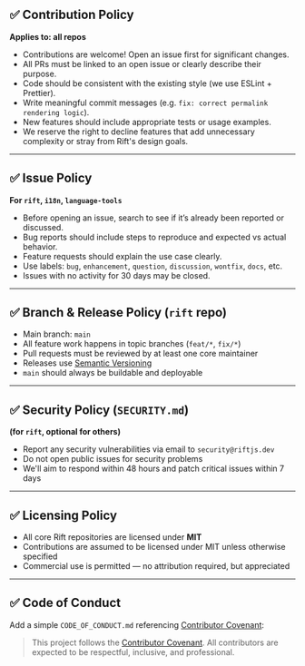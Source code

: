 ## ✅ Contribution Policy

**Applies to: all repos**

* Contributions are welcome! Open an issue first for significant changes.
* All PRs must be linked to an open issue or clearly describe their purpose.
* Code should be consistent with the existing style (we use ESLint + Prettier).
* Write meaningful commit messages (e.g. `fix: correct permalink rendering logic`).
* New features should include appropriate tests or usage examples.
* We reserve the right to decline features that add unnecessary complexity or stray from Rift's design goals.

---

## ✅ Issue Policy

**For `rift`, `i18n`, `language-tools`**

* Before opening an issue, search to see if it’s already been reported or discussed.
* Bug reports should include steps to reproduce and expected vs actual behavior.
* Feature requests should explain the use case clearly.
* Use labels: `bug`, `enhancement`, `question`, `discussion`, `wontfix`, `docs`, etc.
* Issues with no activity for 30 days may be closed.

---

## ✅ Branch & Release Policy (`rift` repo)

* Main branch: `main`
* All feature work happens in topic branches (`feat/*`, `fix/*`)
* Pull requests must be reviewed by at least one core maintainer
* Releases use [Semantic Versioning](https://semver.org/)
* `main` should always be buildable and deployable

---

## ✅ Security Policy (`SECURITY.md`)

**(for `rift`, optional for others)**

* Report any security vulnerabilities via email to `security@riftjs.dev`
* Do not open public issues for security problems
* We'll aim to respond within 48 hours and patch critical issues within 7 days

---

## ✅ Licensing Policy

* All core Rift repositories are licensed under **MIT**
* Contributions are assumed to be licensed under MIT unless otherwise specified
* Commercial use is permitted — no attribution required, but appreciated

---

## ✅ Code of Conduct

Add a simple `CODE_OF_CONDUCT.md` referencing [Contributor Covenant](https://www.contributor-covenant.org/):

> This project follows the [Contributor Covenant](https://www.contributor-covenant.org/version/2/0/code_of_conduct/). All contributors are expected to be respectful, inclusive, and professional.
